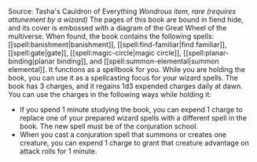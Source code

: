 Source: Tasha's Cauldron of Everything
*Wondrous item, rare (requires attunement by a wizard)*
The pages of this book are bound in fiend hide, and its cover is embossed with a diagram of the Great Wheel of the multiverse. When found, the book contains the following spells: [[spell:banishment|banishment]], [[spell:find-familiar|find familiar]], [[spell:gate|gate]], [[spell:magic-circle|magic circle]], [[spell:planar-binding|planar binding]], and [[spell:summon-elemental|summon elemental]]. It functions as a spellbook for you.
While you are holding the book, you can use it as a spellcasting focus for your wizard spells.
The book has 3 charges, and it regains 1d3 expended charges daily at dawn. You can use the charges in the following ways while holding it:
* If you spend 1 minute studying the book, you can expend 1 charge to replace one of your prepared wizard spells with a different spell in the book. The new spell must be of the conjuration school.
* When you cast a conjuration spell that summons or creates one creature, you can expend 1 charge to grant that creature advantage on attack rolls for 1 minute.